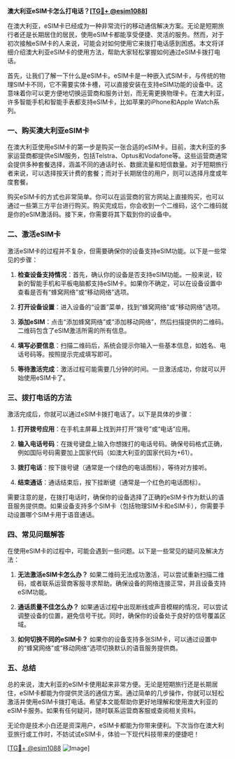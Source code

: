 **澳大利亚eSIM卡怎么打电话？[[TG💪+ @esim1088](https://t.me/s/esim1088)]**

在澳大利亚，eSIM卡已经成为一种非常流行的移动通信解决方案。无论是短期旅行者还是长期居住的居民，使用eSIM卡都能享受便捷、灵活的服务。然而，对于初次接触eSIM卡的人来说，可能会对如何使用它来拨打电话感到困惑。本文将详细介绍澳大利亚eSIM卡的使用方法，帮助大家轻松掌握如何通过eSIM卡拨打电话。

首先，让我们了解一下什么是eSIM卡。eSIM卡是一种嵌入式SIM卡，与传统的物理SIM卡不同，它不需要实体卡槽，可以直接安装在支持eSIM功能的设备中。这意味着你可以更方便地切换运营商和服务计划，而无需更换物理卡。在澳大利亚，许多智能手机和智能手表都支持eSIM卡，比如苹果的iPhone和Apple Watch系列。

### **一、购买澳大利亚eSIM卡**

在澳大利亚使用eSIM卡的第一步是购买一张合适的eSIM卡。目前，澳大利亚的多家运营商都提供eSIM服务，包括Telstra、Optus和Vodafone等。这些运营商通常会提供多种套餐选择，涵盖不同的通话时长、数据流量和短信数量。对于短期旅行者来说，可以选择按天计费的套餐；而对于长期居住的用户，则可以选择月度或年度套餐。

购买eSIM卡的方式也非常简单。你可以在运营商的官方网站上直接购买，也可以通过一些第三方平台进行购买。购买完成后，你会收到一个二维码，这个二维码就是你的eSIM激活码。接下来，你需要将其下载到你的设备中。

### **二、激活eSIM卡**

激活eSIM卡的过程并不复杂，但需要确保你的设备支持eSIM功能。以下是一些常见的步骤：

1. **检查设备支持情况**：首先，确认你的设备是否支持eSIM功能。一般来说，较新的智能手机和平板电脑都支持eSIM卡。如果你不确定，可以在设备设置中查看是否有“蜂窝网络”或“移动网络”选项。

2. **打开设备设置**：进入设备的“设置”菜单，找到“蜂窝网络”或“移动网络”选项。

3. **添加eSIM**：点击“添加蜂窝网络”或“添加移动网络”，然后扫描提供的二维码。二维码包含了eSIM激活所需的所有信息。

4. **填写必要信息**：扫描二维码后，系统会提示你输入一些基本信息，如姓名、电话号码等。按照提示完成填写即可。

5. **等待激活完成**：激活过程可能需要几分钟的时间。一旦激活成功，你就可以开始使用eSIM卡了。

### **三、拨打电话的方法**

激活完成后，你就可以通过eSIM卡拨打电话了。以下是具体的步骤：

1. **打开拨号应用**：在手机主屏幕上找到并打开“拨号”或“电话”应用。

2. **输入电话号码**：在拨号键盘上输入你想拨打的电话号码。确保号码格式正确，例如国际号码需要加上国家代码（如澳大利亚的国家代码为+61）。

3. **拨打电话**：按下拨号键（通常是一个绿色的电话图标），等待对方接听。

4. **结束通话**：通话结束后，按下挂断键（通常是一个红色的电话图标）。

需要注意的是，在拨打电话时，确保你的设备选择了正确的eSIM卡作为默认的语音服务提供商。如果设备支持多个SIM卡（包括物理SIM卡和eSIM卡），你需要手动设置哪个SIM卡用于语音通话。

### **四、常见问题解答**

在使用eSIM卡的过程中，可能会遇到一些问题。以下是一些常见的疑问及解决方法：

1. **无法激活eSIM卡怎么办？**
   如果二维码无法成功激活，可以尝试重新扫描二维码，或者联系运营商客服寻求帮助。确保设备的网络连接正常，并且设备支持eSIM功能。

2. **通话质量不佳怎么办？**
   如果通话过程中出现断线或声音模糊的情况，可以尝试调整设备的位置，避免信号干扰。同时，确保你的设备处于良好的信号覆盖区域。

3. **如何切换不同的eSIM卡？**
   如果你的设备支持多张SIM卡，可以通过设置中的“蜂窝网络”或“移动网络”选项切换默认的语音服务提供商。

### **五、总结**

总的来说，澳大利亚的eSIM卡使用起来非常方便。无论是短期旅行还是长期居住，eSIM卡都能为你提供灵活的通信方案。通过简单的几步操作，你就可以轻松激活并使用eSIM卡拨打电话。希望本文能帮助你更好地理解和使用澳大利亚的eSIM卡服务。如果有任何疑问，随时联系运营商客服或查阅相关资料。

无论你是技术小白还是资深用户，eSIM卡都能为你带来便利。下次当你在澳大利亚旅行或工作时，不妨试试eSIM卡，体验一下现代科技带来的便捷吧！

[[TG💪+ @esim1088](https://t.me/s/esim1088) ![Image](https://i.postimg.cc/4NQfJmqS/Snipaste-2025-05-13-00-14-12.png)]